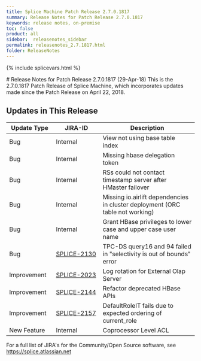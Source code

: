 ```yaml
---
title: Splice Machine Patch Release 2.7.0.1817
summary: Release Notes for Patch Release 2.7.0.1817
keywords: release notes, on-premise
toc: false
product: all
sidebar:  releasenotes_sidebar
permalink: releasenotes_2.7.1817.html
folder: ReleaseNotes
---
```

{% include splicevars.html %}
<section>
<div class="TopicContent" data-swiftype-index="true" markdown="1">
# Release Notes for Patch Release 2.7.0.1817 (29-Apr-18)
This is the 2.7.0.1817 Patch Release of Splice Machine, which incorporates updates made since the Patch Release on April 22, 2018.

## Updates in This Release
<table>
    <col width="125px" />
    <col width="125px" />
    <col />
    <thead>
        <tr>
            <th>Update Type</th>
            <th>JIRA-ID</th>
            <th>Description</th>
        </tr>
    </thead>
    <tbody>
        <tr>
            <td>Bug</td>
            <td>Internal</td>
            <td>View not using base table index</td>
        </tr>
        <tr>
            <td>Bug</td>
            <td>Internal</td>
            <td>Missing hbase delegation token</td>
        </tr>
        <tr>
            <td>Bug</td>
            <td>Internal</td>
            <td>RSs could not contact timestamp server after HMaster failover</td>
        </tr>
        <tr>
            <td>Bug</td>
            <td>Internal</td>
            <td>Missing io.airlift dependencies in cluster deployment (ORC table not working)</td>
        </tr>
        <tr>
            <td>Bug</td>
            <td>Internal</td>
            <td>Grant HBase privileges to lower case and upper case user name</td>
        </tr>
        <tr>
            <td>Bug</td>
            <td><a href="https://splice.atlassian.net/browse/SPLICE-2130" target="_blank">SPLICE-2130</a></td>
            <td>TPC-DS query16 and 94 failed in "selectivity is out of bounds" error</td>
        </tr>
        <tr>
            <td>Improvement</td>
            <td><a href="https://splice.atlassian.net/browse/SPLICE-2023" target="_blank">SPLICE-2023</a></td>
            <td>Log rotation for External Olap Server</td>
        </tr>
        <tr>
            <td>Improvement</td>
            <td><a href="https://splice.atlassian.net/browse/SPLICE-2144" target="_blank">SPLICE-2144</a></td>
            <td>Refactor deprecated HBase APIs</td>
        </tr>
        <tr>
            <td>Improvement</td>
            <td><a href="https://splice.atlassian.net/browse/SPLICE-2157" target="_blank">SPLICE-2157</a></td>
            <td>DefaultRoleIT fails due to expected ordering of current_role</td>
        </tr>
        <tr>
            <td>New Feature</td>
            <td>Internal</td>
            <td>Coprocessor Level ACL</td>
        </tr>
    </tbody>
</table>

For a full list of JIRA's for the Community/Open Source software, see <https://splice.atlassian.net>

</div>
</section>
